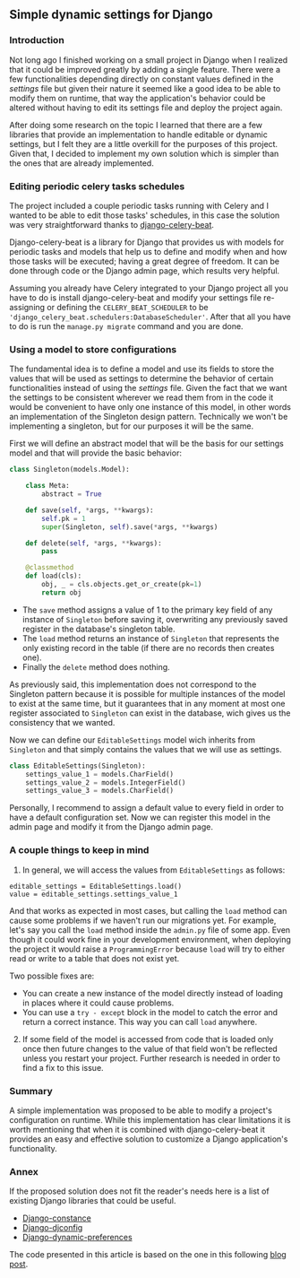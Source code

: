 ## Simple dynamic settings for Django


### Introduction

Not long ago I finished working on a small project in Django when I realized that it could be improved greatly by adding a single feature.
There were a few functionalities depending directly on constant values defined in the *settings* file but given their nature it seemed like a good idea to be able to modify them on runtime, that way the application's behavior could be altered without having to edit its settings file and deploy the project again.

After doing some research on the topic I learned that there are a few libraries that provide an implementation to handle editable or dynamic settings, but I felt they are a little overkill for the purposes of this project. Given that, I decided to implement my own solution which is simpler than the ones that are already implemented.


### Editing periodic celery tasks schedules

The project included a couple periodic tasks running with Celery and I wanted to be able to edit those tasks' schedules, in this case the solution was very straightforward thanks to [django-celery-beat](https://github.com/celery/django-celery-beat).

Django-celery-beat is a library for Django that provides us with models for periodic tasks and models that help us to define and modify when and how those tasks will be executed; having a great degree of freedom. It can be done through code or the Django admin page, which results very helpful.

Assuming you already have Celery integrated to your Django project all you have to do is install django-celery-beat and modify your settings file re-assigning or defining the `CELERY_BEAT_SCHEDULER` to be `'django_celery_beat.schedulers:DatabaseScheduler'`. After that all you have to do is run the `manage.py migrate` command and you are done.


### Using a model to store configurations

The fundamental idea is to define a model and use its fields to store the values that will be used as settings to determine the behavior of certain functionalities instead of using the *settings* file.
Given the fact that we want the settings to be consistent wherever we read them from in the code it would be convenient to have only one instance of this model, in other words an implementation of the Singleton design pattern.
Technically we won't be implementing a singleton, but for our purposes it will be the same.

First we will define an abstract model that will be the basis for our settings model and that will provide the basic behavior:

```python
class Singleton(models.Model):

    class Meta:
        abstract = True

    def save(self, *args, **kwargs):
        self.pk = 1
        super(Singleton, self).save(*args, **kwargs)

    def delete(self, *args, **kwargs):
        pass

    @classmethod
    def load(cls):
        obj, _ = cls.objects.get_or_create(pk=1)
        return obj
```

- The `save` method assigns a value of 1 to the primary key field of any instance of `Singleton` before saving it, overwriting any previously saved register in the database's singleton table.
- The `load` method returns an instance of `Singleton` that represents the only existing record in the table (if there are no records then creates one).
- Finally the `delete` method does nothing.

As previously said, this implementation does not correspond to the Singleton pattern because it is possible for multiple instances of the model to exist at the same time, but it guarantees that in any moment at most one register associated to `Singleton` can exist in the database, wich gives us the consistency that we wanted.

Now we can define our `EditableSettings` model wich inherits from `Singleton` and that simply contains the values that we will use as settings.

```python
class EditableSettings(Singleton):
    settings_value_1 = models.CharField()
    settings_value_2 = models.IntegerField()
    settings_value_3 = models.CharField()
```

Personally, I recommend to assign a default value to every field in order to have a default configuration set.
Now we can register this model in the admin page and modify it from the Django admin page.


### A couple things to keep in mind

1. In general, we will access the values from `EditableSettings` as follows:

```
editable_settings = EditableSettings.load()
value = editable_settings.settings_value_1
```

And that works as expected in most cases, but calling the `load` method can cause some problems if we haven't run our migrations yet.
For example, let's say you call the `load` method inside the `admin.py` file of some app. Even though it could work fine in your development environment, when deploying the project it would raise a `ProgrammingError` because `load` will try to either read or write to a table that does not exist yet.

Two possible fixes are:

- You can create a new instance of the model directly instead of loading in places where it could cause problems.
- You can use a `try - except` block in the model to catch the error and return a correct instance. This way you can call `load` anywhere.

2. If some field of the model is accessed from code that is loaded only once then future changes to the value of that field won't be reflected unless you restart your project.
Further research is needed in order to find a fix to this issue.


### Summary

A simple implementation was proposed to be able to modify a project's configuration on runtime. While this implementation has clear limitations it is worth mentioning that when it is combined with django-celery-beat it provides an easy and effective solution to customize a Django application's functionality.


### Annex

If the proposed solution does not fit the reader's needs here is a list of existing Django libraries that could be useful.

- [Django-constance](https://github.com/jazzband/django-constance)
- [Django-djconfig](https://github.com/nitely/django-djconfig)
- [Django-dynamic-preferences](https://github.com/EliotBerriot/django-dynamic-preferences)

The code presented in this article is based on the one in this following [blog post](https://steelkiwi.com/blog/practical-application-singleton-design-pattern/).
